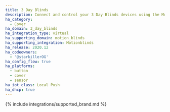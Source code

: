 ```yaml
---
title: 3 Day Blinds
description: Connect and control your 3 Day Blinds devices using the Motionblinds integration
ha_category:
  - Cover
ha_domain: 3_day_blinds
ha_integration_type: virtual
ha_supporting_domain: motion_blinds
ha_supporting_integration: Motionblinds
ha_release: 2020.12
ha_codeowners:
  - '@starkillerOG'
ha_config_flow: true
ha_platforms:
  - button
  - cover
  - sensor
ha_iot_class: Local Push
ha_dhcp: true
---
```


{% include integrations/supported_brand.md %}
